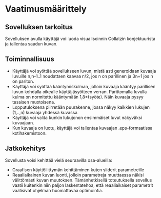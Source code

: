 # Vaatimusmäärittely
## Sovelluksen tarkoitus
Sovelluksen avulla käyttäjä voi luoda visualisoinnin Collatzin konjektuurista ja tallentaa saadun kuvan.
## Toiminnallisuus
- Käyttäjä voi syöttää sovellukseen luvun, mistä asti generoidaan kuvaaja luvuille n,n-1..1 noudattaen kaavaa n/2, jos n on parillinen ja 3n+1 jos n on pariton.
- Käyttäjä voi syöttää kääntymiskulman, jolloin kuvaaja kääntyy parillisen luvun kohdalla oikealle käyttäjäsyötteen verran. Parittomalla luvulla kulma on normitettu kääntymään 1,8*(syöte). Näin kuvaaja pysyy tasaisen muotoisena.
- Lopputuloksena piirretään puurakenne, jossa näkyy kaikkien lukujen (1,..,n) kuvaaja yhdessä kuvassa. 
- Käyttäjä voi valita kunkin lukujonon ensimmäiset luvut näkyväksi kuvaajaan.
- Kun kuvaaja on luotu, käyttäjä voi tallentaa kuvaajan .eps-formaatissa kotihakemistoon.
## Jatkokehitys
Sovellusta voisi kehittää vielä seuraavilla osa-alueilla:
- Graafisen käyttöliittymän kehittäminen kuten sliderit parametreille
- Reaaliaikainen kuvan luonti, jolloin parametreja muuttaessa näkisi välittömästi kuvan muutoksen. Tämänhetkisellä toteutuksella sovellus vaatii kuitenkin niin paljon laskentatehoa, että reaaliaikaiset parametrit vaatisivat ohjelman huomattavaa optimointia.
